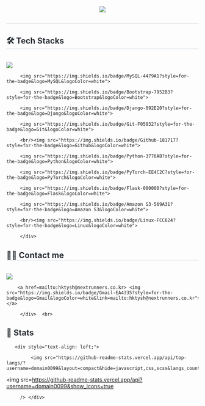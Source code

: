 <div align= "center">

   <img src="https://capsule-render.vercel.app/api?type=transparent&color=gradient&height=120&text=RANDA's%20Code%20Farm&animation=fadeIn&fontColor=9edb1a&fontSize=60" />

   </div>

   <div style="text-align: left;"> 

   <h2 style="border-bottom: 1px solid #d8dee4; color: #282d33;">  </h2>  

   <div style="font-weight: 700; font-size: 15px; text-align: left; color: #282d33;">  </div> 

   </div>

   <div style="text-align: left;">

   <h2 style="border-bottom: 1px solid #d8dee4; color: #282d33;"> 🛠️ Tech Stacks </h2> <br> 

   <div style="margin: ; text-align: left;" "text-align: left;"> <img src="https://img.shields.io/badge/Tensorflow-FF6F00?style=for-the-badge&logo=Tensorflow&logoColor=white">

         <img src="https://img.shields.io/badge/MySQL-4479A1?style=for-the-badge&logo=MySQL&logoColor=white">

         <img src="https://img.shields.io/badge/Bootstrap-7952B3?style=for-the-badge&logo=Bootstrap&logoColor=white">

         <img src="https://img.shields.io/badge/Django-092E20?style=for-the-badge&logo=Django&logoColor=white">

         <img src="https://img.shields.io/badge/Git-F05032?style=for-the-badge&logo=Git&logoColor=white">

         <br/><img src="https://img.shields.io/badge/Github-181717?style=for-the-badge&logo=Github&logoColor=white">

         <img src="https://img.shields.io/badge/Python-3776AB?style=for-the-badge&logo=Python&logoColor=white">

         <img src="https://img.shields.io/badge/PyTorch-EE4C2C?style=for-the-badge&logo=PyTorch&logoColor=white">

         <img src="https://img.shields.io/badge/Flask-000000?style=for-the-badge&logo=Flask&logoColor=white">

         <img src="https://img.shields.io/badge/Amazon S3-569A31?style=for-the-badge&logo=Amazon S3&logoColor=white">

         <br/><img src="https://img.shields.io/badge/Linux-FCC624?style=for-the-badge&logo=Linux&logoColor=white">

         </div>

   </div>

   <div style="text-align: left;">

   <h2 style="border-bottom: 1px solid #d8dee4; color: #282d33;"> 🧑‍💻 Contact me </h2> <br> 

   <div style="text-align: left;"> <a href=https://velog.io/@hktysh/posts> <img src="https://img.shields.io/badge/Velog-20C997?style=for-the-badge&logo=Velog&logoColor=white&link=https://velog.io/@hktysh/posts"> </a>

        <a href=mailto:hktysh@nextrunners.co.kr> <img src="https://img.shields.io/badge/Gmail-EA4335?style=for-the-badge&logo=Gmail&logoColor=white&link=mailto:hktysh@nextrunners.co.kr"> </a>

         </div>  <br> 

   <div style="text-align: left;">  </div> 

   </div>

   <div style="text-align: left;"> 

   <h2 style="border-bottom: 1px solid #; color: #282d33;"> 🏅 Stats </h2> 

       <div style="text-align: left;"> 

             <img src="https://github-readme-stats.vercel.app/api/top-langs/?username=domain0099&layout=compact&hide=javascript,css,scss&langs_count=8"/>

<img src=https://github-readme-stats.vercel.app/api?username=domain0099&show_icons=true

         /> </div> 

   </div>

